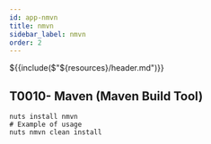 ```yaml
---
id: app-nmvn
title: nmvn
sidebar_label: nmvn
order: 2
---
```


${{include($"${resources}/header.md")}}

## T0010- Maven (Maven Build Tool)
```
nuts install nmvn
# Example of usage
nuts nmvn clean install
```
